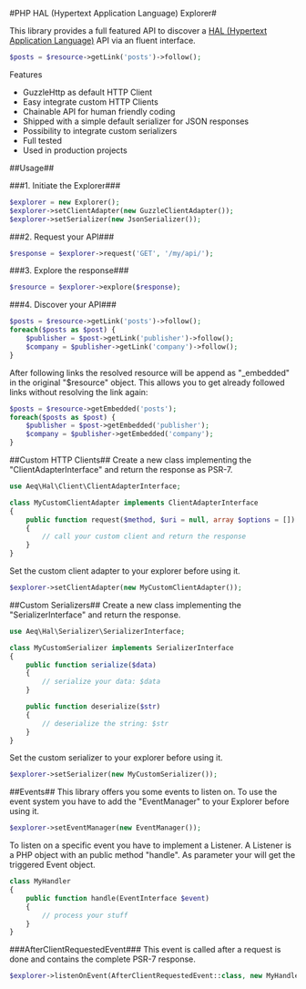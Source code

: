#PHP HAL (Hypertext Application Language) Explorer#

This library provides a full featured API to discover a [HAL (Hypertext Application Language)](http://stateless.co/hal_specification.html) API via an fluent interface.

```php
$posts = $resource->getLink('posts')->follow();
```

Features
* GuzzleHttp as default HTTP Client
* Easy integrate custom HTTP Clients
* Chainable API for human friendly coding
* Shipped with a simple default serializer for JSON responses
* Possibility to integrate custom serializers
* Full tested
* Used in production projects

##Usage##

###1. Initiate the Explorer###
```php
$explorer = new Explorer();
$explorer->setClientAdapter(new GuzzleClientAdapter());
$explorer->setSerializer(new JsonSerializer());
```

###2. Request your API###
```php
$response = $explorer->request('GET', '/my/api/');
```

###3. Explore the response###
```php
$resource = $explorer->explore($response);
```

###4. Discover your API###
```php
$posts = $resource->getLink('posts')->follow();
foreach($posts as $post) {
    $publisher = $post->getLink('publisher')->follow();
    $company = $publisher->getLink('company')->follow();
}
```
After following links the resolved resource will be append as "_embedded" in the original "$resource" object.
This allows you to get already followed links without resolving the link again:
```php
$posts = $resource->getEmbedded('posts');
foreach($posts as $post) {
    $publisher = $post->getEmbedded('publisher');
    $company = $publisher->getEmbedded('company');
}
```

##Custom HTTP Clients##
Create a new class implementing the "ClientAdapterInterface" and return the response as PSR-7.
```php
use Aeq\Hal\Client\ClientAdapterInterface;

class MyCustomClientAdapter implements ClientAdapterInterface
{
    public function request($method, $uri = null, array $options = [])
    {
        // call your custom client and return the response
    }
}

```

Set the custom client adapter to your explorer before using it.

```php
$explorer->setClientAdapter(new MyCustomClientAdapter());
```

##Custom Serializers##
Create a new class implementing the "SerializerInterface" and return the response.
```php
use Aeq\Hal\Serializer\SerializerInterface;

class MyCustomSerializer implements SerializerInterface
{
    public function serialize($data)
    {
        // serialize your data: $data
    }

    public function deserialize($str)
    {
        // deserialize the string: $str
    }
}
```

Set the custom serializer to your explorer before using it.

```php
$explorer->setSerializer(new MyCustomSerializer());
```
##Events##
This library offers you some events to listen on. To use the event system you have to add the "EventManager" to your Explorer before using it.
```php
$explorer->setEventManager(new EventManager());
```

To listen on a specific event you have to implement a Listener. A Listener is a PHP object with an public method "handle".
As parameter your will get the triggered Event object.

```php
class MyHandler
{
    public function handle(EventInterface $event)
    {
        // process your stuff
    }
}
```
###AfterClientRequestedEvent###
This event is called after a request is done and contains the complete PSR-7 response.
```php
$explorer->listenOnEvent(AfterClientRequestedEvent::class, new MyHandler());
```